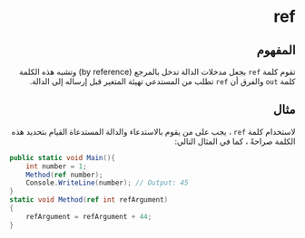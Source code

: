 <div dir="rtl">

# ref

## المفهوم


تقوم كلمة
`ref`
بجعل مدخلات الدالة تدخل بالمرجع
(by reference)
وتشبه هذه الكلمة كلمة 
`out`
والفرق أن 
`ref`
تطلب من المستدعي تهيئة المتغير قبل إرساله إلى الدالة.

## مثال
لاستخدام كلمة 
`ref` ،
يجب على من يقوم بالاستدعاء والدالة المستدعاة القيام بتحديد هذه الكلمة صراحةً ، كما في المثال التالي:

</div>

```C#
public static void Main(){
    int number = 1;
    Method(ref number);
    Console.WriteLine(number); // Output: 45
}
static void Method(ref int refArgument)
{
    refArgument = refArgument + 44;
}
```